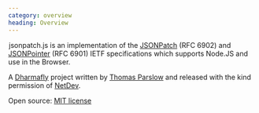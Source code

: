 ```yaml
--- 
category: overview
heading: Overview
---
```


&#8202;<span class="project-name">jsonpatch.js</span> is an implementation of the [JSONPatch][jsonpatch-spec] (RFC 6902) and
[JSONPointer][jsonpointer-spec] (RFC 6901) IETF specifications which supports Node.JS and use in the Browser.

A [Dharmafly][df] project written by [Thomas Parslow][tom] and released with the kind permission of [NetDev][netdev].

Open source: [MIT license][mit]


[jsonpatch-spec]: http://tools.ietf.org/html/rfc6902
[jsonpointer-spec]: http://tools.ietf.org/html/rfc6901
[df]: http://dharmafly.com
[tom]: http://almostobsolete.net
[netdev]: http://www.netdev.co.uk
[mit]: http://opensource.org/licenses/mit-license.php
